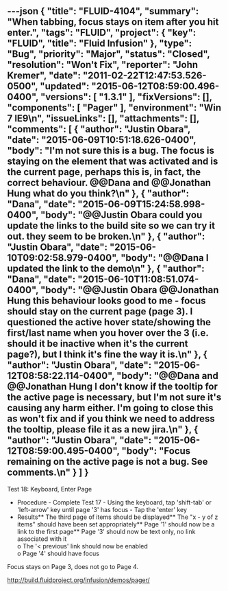 ---json
{
  "title": "FLUID-4104",
  "summary": "When tabbing, focus stays on item after you hit enter.",
  "tags": "FLUID",
  "project": {
    "key": "FLUID",
    "title": "Fluid Infusion"
  },
  "type": "Bug",
  "priority": "Major",
  "status": "Closed",
  "resolution": "Won't Fix",
  "reporter": "John Kremer",
  "date": "2011-02-22T12:47:53.526-0500",
  "updated": "2015-06-12T08:59:00.496-0400",
  "versions": [
    "1.3.1"
  ],
  "fixVersions": [],
  "components": [
    "Pager"
  ],
  "environment": "Win 7 IE9\n",
  "issueLinks": [],
  "attachments": [],
  "comments": [
    {
      "author": "Justin Obara",
      "date": "2015-06-09T10:51:18.626-0400",
      "body": "I'm not sure this is a bug. The focus is staying on the element that was activated and is the current page, perhaps this is, in fact, the correct behaviour. @@Dana and @@Jonathan Hung what do you think?\n"
    },
    {
      "author": "Dana",
      "date": "2015-06-09T15:24:58.998-0400",
      "body": "@@Justin Obara could you update the links to the build site so we can try it out. they seem to be broken.\n"
    },
    {
      "author": "Justin Obara",
      "date": "2015-06-10T09:02:58.979-0400",
      "body": "@@Dana I updated the link to the demo\n"
    },
    {
      "author": "Dana",
      "date": "2015-06-10T11:08:51.074-0400",
      "body": "@@Justin Obara @@Jonathan Hung this behaviour looks good to me - focus should stay on the current page (page 3). I questioned the active hover state/showing the first/last name when you hover over the 3 (i.e. should it be inactive when it's the current page?), but I think it's fine the way it is.\n"
    },
    {
      "author": "Justin Obara",
      "date": "2015-06-12T08:58:22.114-0400",
      "body": "@@Dana and @@Jonathan Hung I don't know if the tooltip for the active page is necessary, but I'm not sure it's causing any harm either. I'm going to close this as won't fix and if you think we need to address the tooltip, please file it as a new jira.\n"
    },
    {
      "author": "Justin Obara",
      "date": "2015-06-12T08:59:00.495-0400",
      "body": "Focus remaining on the active page is not a bug. See comments.\n"
    }
  ]
}
---
Test 18: Keyboard, Enter Page

* Procedure - Complete Test 17 -  Using the keyboard, tap 'shift-tab' or 'left-arrow' key until page '3' has focus - Tap the 'enter' key
* Results\*\* The third page of items should be displayed\*\* The "x - y of z items" should have been set appropriately\*\* Page '1'  should now be a     link to the first page\*\* Page '3' should now be text only, no link associated with it\
  &#x20;         o The '< previous' link should now be enabled\
  &#x20;         o Page '4' should have focus

Focus stays on Page 3, does not go to Page 4.

<http://build.fluidproject.org/infusion/demos/pager/>

        
